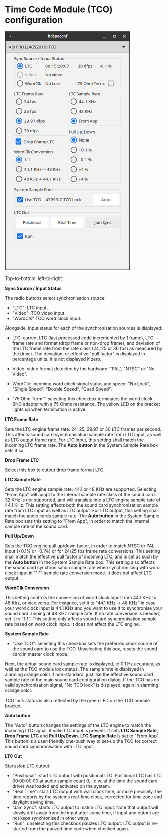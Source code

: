 # Time Code Module (TCO) configuration

![TCO configuration panel](AioProTCOPanel.png "TCO configuration panel")

Top-to-bottom, left-to-right:

**Sync Source / Input Status**

The radio buttons select synchronisation source:
- "LTC": LTC input.
- "Video": TCO video input.
- "WordClk" TCO word clock input.

Alongside, input status for each of the synchronisation sources is displayed:
- LTC: current LTC (last processed code incremented by 1 frame), LTC frame rate and format (drop frame or non-drop frame), and deviation of the LTC frame rate from the rate class (24, 25 or 30 fps) as measured by the driver. The deviation, or effective "pull factor" is displayed in percentage units. It is not displayed if zero.
- Video: video format detected by the hardware: "PAL", "NTSC" or "No Video".
- WordClk: incoming word clock signal status and speed: "No Lock", "Single Speed", "Double Speed", "Quad Speed".

- "75 Ohm Term.": selecting this checkbox terminates the world clock BNC adapter with a 75 Ohms resistance. The yellow LED on the bracket lights up when termination is active.

**LTC Frame Rate**

Sets the LTC engine frame rate: 24, 25, 29.97 or 30 LTC frames per second. This affects sound card synchronisation sample rate from LTC input, as well as LTC output frame rate. For LTC input, this setting shall match the incoming LTC frame rate. The **Auto button** in the System Sample Rate box sets it so.

**Drop Frame LTC**

Select this box to output drop frame format LTC.

**LTC Sample Rate**

Sets the LTC engine sample rate: 44.1 or 48 KHz are supported. Selecting "From App" will adapt to the internal sample rate class of the sound card.  32 KHz is *not* supported, and will translate into a LTC engine sample rate of 44.1 KHz. This setting affects both the sound card synchronisation sample rate from LTC input as well as LTC output. For LTC output, this setting shall match the audio cards sample rate. The **Auto button** in the System Sample Rate box sets this setting to "From App", in order to match the internal sample rate of the sound card.

**Pull Up/Down**

Sets the TCO engine pull up/down factor, in order to match NTSC or PAL input (+0.1% or -0.1%) or for 24/25 fps frame rate conversions. This setting shall match the effective pull factor of incoming LTC, and is set as such by the **Auto button** in the System Sample Rate box. This setting also affects the sound card synchronisation sample rate when synchronising with word clock input in "1:1" sample rate conversion mode. It does not affect LTC output.

**WordClk Conversion**

This setting controls the conversion of world clock input from 44.1 KHz to 48 Khz, or vice versa. For instance, set it to "44.1 KHz -> 48 KHz" in case your word clock input is 44.1 KHz and you want to use it to synchronise your sound card running at 48 KHz sample rate. If no rate conversion is needed, set it to "1:1". This setting only affects sound card synchronisation sample rate based on word clock input. It does not affect the LTC engine.

**System Sample Rate**

- "Use TCO": selecting this checkbox sets the preferred clock source of the sound card to use the TCO. Unselecting this box, resets the sound card in master clock mode. 

Next, the actual sound card sample rate is displayed, to 0.1 Hz accuracy, as well as the TCO module lock status. The sample rate is displayed in alarming orange color if non-standard, just like the effective sound card sample rate of the main sound card configuration dialog. If the TCO has no valid synchronisation signal, "No TCO lock" is displayed, again in alarming orange color.

TCO lock status is also reflected by the green LED on the TCO module bracket.

**Auto button**

The "Auto" button changes the settings of the LTC engine to match the incoming LTC signal, if valid LTC input is present. It sets **LTC Sample Rate**, **Drop Frame LTC** and **Pull Up/Down**. **LTC Sample Rate** is set to "From App". This button is a user-friendly one-push way to set-up the TCO for correct sound card synchronisation with LTC input.

**LTC Out**

Start/stop LTC output:
- "Positional": start LTC output with positional LTC. Positional LTC has LTC 00:00:00:00 at audio sample count 0, i.o.w. at the time the sound card driver was loaded and activated on the system.
- "Real Time": start LTC output with wall clock time, or more precisely: the time reports by the systems real-time clock, corrected for time zone and daylight saving time.
- "Jam Sync": starts LTC output to match LTC input. Note that output will slowly drift away from the input after some time, if input and output are not keps synchronised in other ways.
- "Run": unselecting this checkbox pauzes LTC output. LTC output is re-started from the pauzed time code when checked again.



